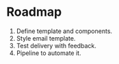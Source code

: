 # Roadmap

1. Define template and components.
2. Style email template.
3. Test delivery with feedback.
4. Pipeline to automate it.
